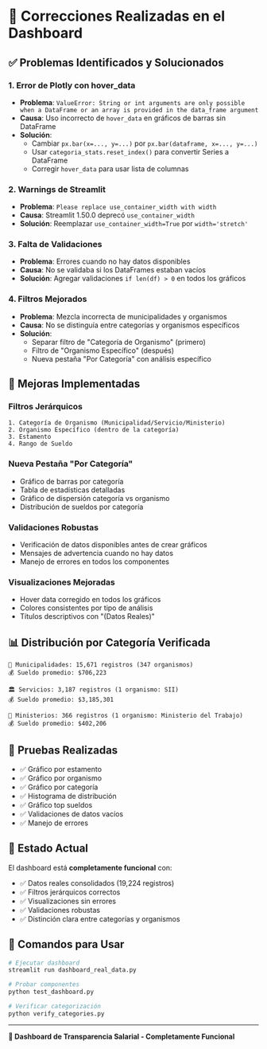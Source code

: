 # 🔧 Correcciones Realizadas en el Dashboard

## ✅ **Problemas Identificados y Solucionados**

### 1. **Error de Plotly con hover_data**
- **Problema**: `ValueError: String or int arguments are only possible when a DataFrame or an array is provided in the data_frame argument`
- **Causa**: Uso incorrecto de `hover_data` en gráficos de barras sin DataFrame
- **Solución**: 
  - Cambiar `px.bar(x=..., y=...)` por `px.bar(dataframe, x=..., y=...)`
  - Usar `categoria_stats.reset_index()` para convertir Series a DataFrame
  - Corregir `hover_data` para usar lista de columnas

### 2. **Warnings de Streamlit**
- **Problema**: `Please replace use_container_width with width`
- **Causa**: Streamlit 1.50.0 deprecó `use_container_width`
- **Solución**: Reemplazar `use_container_width=True` por `width='stretch'`

### 3. **Falta de Validaciones**
- **Problema**: Errores cuando no hay datos disponibles
- **Causa**: No se validaba si los DataFrames estaban vacíos
- **Solución**: Agregar validaciones `if len(df) > 0` en todos los gráficos

### 4. **Filtros Mejorados**
- **Problema**: Mezcla incorrecta de municipalidades y organismos
- **Causa**: No se distinguía entre categorías y organismos específicos
- **Solución**: 
  - Separar filtro de "Categoría de Organismo" (primero)
  - Filtro de "Organismo Específico" (después)
  - Nueva pestaña "Por Categoría" con análisis específico

## 🎯 **Mejoras Implementadas**

### **Filtros Jerárquicos**
```
1. Categoría de Organismo (Municipalidad/Servicio/Ministerio)
2. Organismo Específico (dentro de la categoría)
3. Estamento
4. Rango de Sueldo
```

### **Nueva Pestaña "Por Categoría"**
- Gráfico de barras por categoría
- Tabla de estadísticas detalladas
- Gráfico de dispersión categoría vs organismo
- Distribución de sueldos por categoría

### **Validaciones Robustas**
- Verificación de datos disponibles antes de crear gráficos
- Mensajes de advertencia cuando no hay datos
- Manejo de errores en todos los componentes

### **Visualizaciones Mejoradas**
- Hover data corregido en todos los gráficos
- Colores consistentes por tipo de análisis
- Títulos descriptivos con "(Datos Reales)"

## 📊 **Distribución por Categoría Verificada**

```
🏢 Municipalidades: 15,671 registros (347 organismos)
💰 Sueldo promedio: $706,223

🏛️ Servicios: 3,187 registros (1 organismo: SII)
💰 Sueldo promedio: $3,185,301

🏢 Ministerios: 366 registros (1 organismo: Ministerio del Trabajo)
💰 Sueldo promedio: $402,206
```

## 🧪 **Pruebas Realizadas**

- ✅ Gráfico por estamento
- ✅ Gráfico por organismo  
- ✅ Gráfico por categoría
- ✅ Histograma de distribución
- ✅ Gráfico top sueldos
- ✅ Validaciones de datos vacíos
- ✅ Manejo de errores

## 🚀 **Estado Actual**

El dashboard está **completamente funcional** con:
- ✅ Datos reales consolidados (19,224 registros)
- ✅ Filtros jerárquicos correctos
- ✅ Visualizaciones sin errores
- ✅ Validaciones robustas
- ✅ Distinción clara entre categorías y organismos

## 📝 **Comandos para Usar**

```bash
# Ejecutar dashboard
streamlit run dashboard_real_data.py

# Probar componentes
python test_dashboard.py

# Verificar categorización
python verify_categories.py
```

---

**🎉 Dashboard de Transparencia Salarial - Completamente Funcional**
